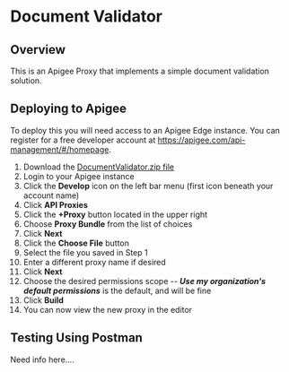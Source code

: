 # Document Validator

## Overview

This is an Apigee Proxy that implements a simple document validation solution.

## Deploying to Apigee

To deploy this you will need access to an Apigee Edge instance. You can register for a free developer account
at https://apigee.com/api-management/#/homepage.

1. Download the [DocumentValidator.zip file](/blob/master/documentvalidator_rev1_2018_12_14.zip)
2. Login to your Apigee instance
3. Click the **Develop** icon on the left bar menu (first icon beneath your account name)
4. Click **API Proxies**
5. Click the **+Proxy** button located in the upper right
6. Choose **Proxy Bundle** from the list of choices
7. Click **Next**
8. Click the **Choose File** button
9. Select the file you saved in Step 1
10. Enter a different proxy name if desired
11. Click **Next**
12. Choose the desired permissions scope -- ***Use my organization's default permissions*** is the default, and will be fine
13. Click **Build**
14. You can now view the new proxy in the editor

## Testing Using Postman

Need info here....

